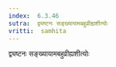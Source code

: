 ```yaml
---
index:  6.3.46
sutra:  द्व्यष्टनः सङ्ख्यायामबहुव्रीह्यशीत्योः
vritti:  samhita 
---
```


द्व्यष्टनः सङ्ख्यायामबहुव्रीह्यशीत्योः

